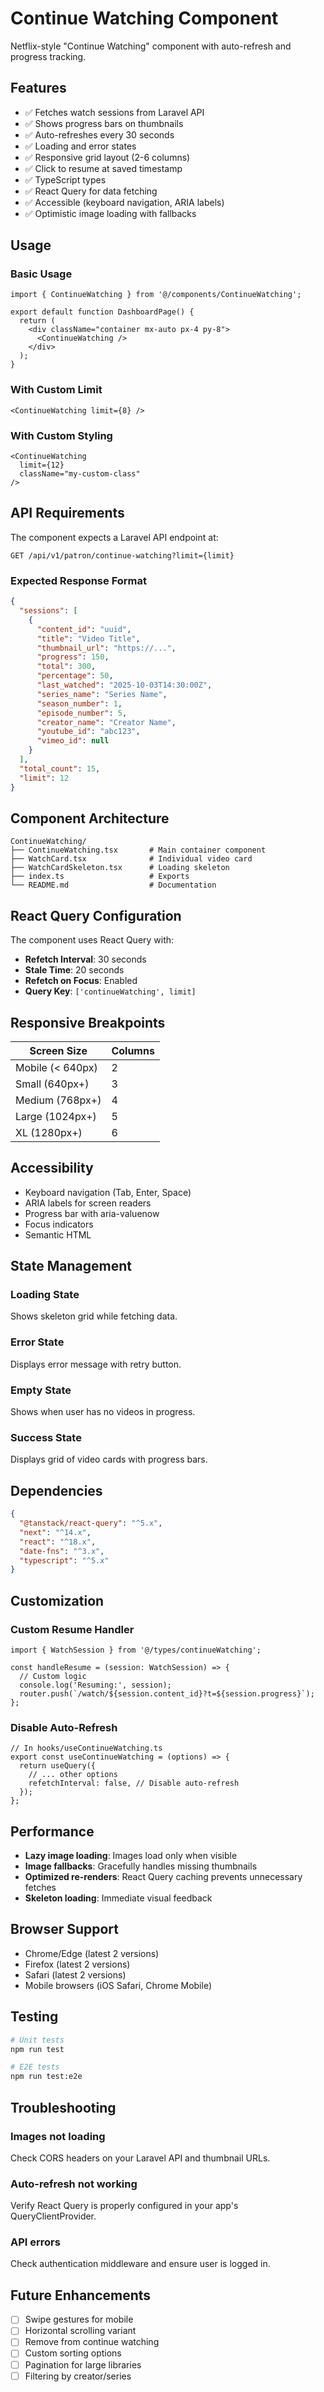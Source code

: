 # Continue Watching Component

Netflix-style "Continue Watching" component with auto-refresh and progress tracking.

## Features

- ✅ Fetches watch sessions from Laravel API
- ✅ Shows progress bars on thumbnails
- ✅ Auto-refreshes every 30 seconds
- ✅ Loading and error states
- ✅ Responsive grid layout (2-6 columns)
- ✅ Click to resume at saved timestamp
- ✅ TypeScript types
- ✅ React Query for data fetching
- ✅ Accessible (keyboard navigation, ARIA labels)
- ✅ Optimistic image loading with fallbacks

## Usage

### Basic Usage

```tsx
import { ContinueWatching } from '@/components/ContinueWatching';

export default function DashboardPage() {
  return (
    <div className="container mx-auto px-4 py-8">
      <ContinueWatching />
    </div>
  );
}
```

### With Custom Limit

```tsx
<ContinueWatching limit={8} />
```

### With Custom Styling

```tsx
<ContinueWatching
  limit={12}
  className="my-custom-class"
/>
```

## API Requirements

The component expects a Laravel API endpoint at:

```
GET /api/v1/patron/continue-watching?limit={limit}
```

### Expected Response Format

```json
{
  "sessions": [
    {
      "content_id": "uuid",
      "title": "Video Title",
      "thumbnail_url": "https://...",
      "progress": 150,
      "total": 300,
      "percentage": 50,
      "last_watched": "2025-10-03T14:30:00Z",
      "series_name": "Series Name",
      "season_number": 1,
      "episode_number": 5,
      "creator_name": "Creator Name",
      "youtube_id": "abc123",
      "vimeo_id": null
    }
  ],
  "total_count": 15,
  "limit": 12
}
```

## Component Architecture

```
ContinueWatching/
├── ContinueWatching.tsx       # Main container component
├── WatchCard.tsx              # Individual video card
├── WatchCardSkeleton.tsx      # Loading skeleton
├── index.ts                   # Exports
└── README.md                  # Documentation
```

## React Query Configuration

The component uses React Query with:
- **Refetch Interval**: 30 seconds
- **Stale Time**: 20 seconds
- **Refetch on Focus**: Enabled
- **Query Key**: `['continueWatching', limit]`

## Responsive Breakpoints

| Screen Size | Columns |
|-------------|---------|
| Mobile (< 640px) | 2 |
| Small (640px+) | 3 |
| Medium (768px+) | 4 |
| Large (1024px+) | 5 |
| XL (1280px+) | 6 |

## Accessibility

- Keyboard navigation (Tab, Enter, Space)
- ARIA labels for screen readers
- Progress bar with aria-valuenow
- Focus indicators
- Semantic HTML

## State Management

### Loading State
Shows skeleton grid while fetching data.

### Error State
Displays error message with retry button.

### Empty State
Shows when user has no videos in progress.

### Success State
Displays grid of video cards with progress bars.

## Dependencies

```json
{
  "@tanstack/react-query": "^5.x",
  "next": "^14.x",
  "react": "^18.x",
  "date-fns": "^3.x",
  "typescript": "^5.x"
}
```

## Customization

### Custom Resume Handler

```tsx
import { WatchSession } from '@/types/continueWatching';

const handleResume = (session: WatchSession) => {
  // Custom logic
  console.log('Resuming:', session);
  router.push(`/watch/${session.content_id}?t=${session.progress}`);
};
```

### Disable Auto-Refresh

```tsx
// In hooks/useContinueWatching.ts
export const useContinueWatching = (options) => {
  return useQuery({
    // ... other options
    refetchInterval: false, // Disable auto-refresh
  });
};
```

## Performance

- **Lazy image loading**: Images load only when visible
- **Image fallbacks**: Gracefully handles missing thumbnails
- **Optimized re-renders**: React Query caching prevents unnecessary fetches
- **Skeleton loading**: Immediate visual feedback

## Browser Support

- Chrome/Edge (latest 2 versions)
- Firefox (latest 2 versions)
- Safari (latest 2 versions)
- Mobile browsers (iOS Safari, Chrome Mobile)

## Testing

```bash
# Unit tests
npm run test

# E2E tests
npm run test:e2e
```

## Troubleshooting

### Images not loading
Check CORS headers on your Laravel API and thumbnail URLs.

### Auto-refresh not working
Verify React Query is properly configured in your app's QueryClientProvider.

### API errors
Check authentication middleware and ensure user is logged in.

## Future Enhancements

- [ ] Swipe gestures for mobile
- [ ] Horizontal scrolling variant
- [ ] Remove from continue watching
- [ ] Custom sorting options
- [ ] Pagination for large libraries
- [ ] Filtering by creator/series
